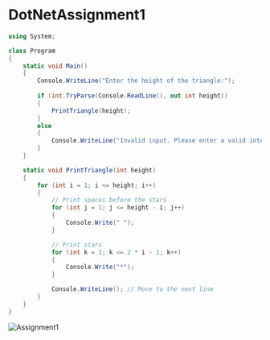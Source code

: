 # DotNetAssignment1
```C#
using System;

class Program
{
    static void Main()
    {
        Console.WriteLine("Enter the height of the triangle:");
    
        if (int.TryParse(Console.ReadLine(), out int height))
        {
            PrintTriangle(height);
        }
        else
        {
            Console.WriteLine("Invalid input. Please enter a valid integer.");
        }
    }

    static void PrintTriangle(int height)
    {
        for (int i = 1; i <= height; i++)
        {
            // Print spaces before the stars
            for (int j = 1; j <= height - i; j++)
            {
                Console.Write(" ");
            }

            // Print stars
            for (int k = 1; k <= 2 * i - 1; k++)
            {
                Console.Write("*");
            }

            Console.WriteLine(); // Move to the next line
        }
    }
}
```
![Assignment1](https://github.com/chaithanya08-kashyap/DotNetAssignment1/assets/155832480/d1d23b69-0e34-4209-8578-8c701ec731fe)


